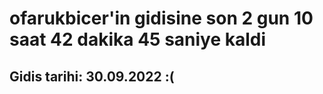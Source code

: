 # ofarukbicer'in gidisine son 2 gun 10 saat 42 dakika 45 saniye kaldi

## Gidis tarihi: 30.09.2022 :(